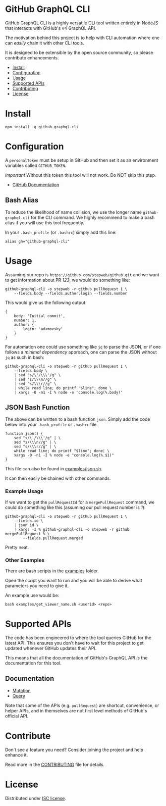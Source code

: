 # GitHub GraphQL CLI

GitHub GraphQL CLI is a highly versatile CLI tool written entirely in NodeJS that interacts with GitHub's v4 GraphQL API.

The motivation behind this project is to help with CLI automation where one can _easily_ chain it with other CLI tools.

It is designed to be extensible by the open source community, so please contribute enhancements.

- [Install](#install)
- [Configuration](#configuration)
- [Usage](#usage)
- [Supported APIs](#supported-apis)
- [Contributing](#contribute)
- [License](#license)

# Install

```
npm install -g github-graphql-cli
```

# Configuration

A `personalToken` must be setup in GitHub and then set it as an environment variables called `GITHUB_TOKEN`.

*Important* Without this token this tool will not work.  Do NOT skip this step.

- [GitHub Documentation](https://help.github.com/articles/creating-a-personal-access-token-for-the-command-line/)

## Bash Alias

To reduce the likelihood of name collision, we use the longer name `github-graphql-cli` for the CLI command.  We highly recommend to make a bash alias if you will use this tool frequently.

In your `.bash_profile` (or `.bashrc`) simply add this line:

```
alias gh="github-graphql-cli"
```

# Usage

Assuming our repo is `https://github.com/stepweb/github.git` and we want to get information about PR _123_, we would do something like:

```
github-graphql-cli -o stepweb -r github pullRequest 1 \
    --fields.body --fields.author.login --fields.number
```

This would give us the following output:

```
{
    body: 'Initial commit',
    number: 1,
    author: {
        login: 'adamovsky'
    }
}
```

For automation one could use something like `jq` to parse the JSON, or if one follows a _minimal dependency_ approach, one can parse the JSON without `jq` as such in bash:

```
github-graphql-cli -o stepweb -r github pullRequest 1 \
    --fields.body \
    | sed "s/\'/\\\'/g" \
    | sed "s/\\\n//g" \
    | sed "s/\\\r//g" \
    | while read line; do printf "$line"; done \
    | xargs -0 -n1 -I % node -e 'console.log(%.body)'
```

## JSON Bash Function

The above can be written to a bash function `json`.  Simply add the code below into your `.bash_profile` or `.bashrc` file.

```
function json() {
	sed "s/\'/\\\'/g" | \
	sed "s/\\\n//g" | \
	sed "s/\\\r//g" | \
	while read line; do printf "$line"; done| \
	xargs -0 -n1 -I % node -e "console.log(%.$1)"
}
```

This file can also be found in [examples/json.sh](examples/json.sh).

It can then easily be chained with other commands.

### Example Usage

If we want to get the `pullRequestId` for a `mergePullRequest` command, we could do something like this (assuming our pull request number is _1_):

```
github-graphql-cli -o stepweb -r github pullRequest 1 \
    --fields.id \
    | json id \
    | xargs -I % github-graphql-cli -o stepweb -r github mergePullRequest % \
        --fields.pullRequest.merged
```

Pretty neat.

### Other Examples

There are bash scripts in the [examples](./examples) folder.

Open the script you want to run and you will be able to derive what parameters you need to give it.

An example use would be:

```
bash examples/get_viewer_name.sh <userid> <repo>
```

# Supported APIs

The code has been engineered to where the tool queries GitHub for the latest API. This ensures you don't have to wait for this project to get updated whenever GitHub updates their API.

This means that all the documentation of GitHub's GraphQL API _is_ the documentation for this tool.

## Documentation

- [Mutation](https://developer.github.com/v4/mutation/)
- [Query](https://developer.github.com/v4/query/)

Note that some of the APIs (e.g. `pullRequest`) are shortcut, convenience, or helper APIs, and in themselves are not first level methods of GitHub's official API.

# Contribute

Don't see a feature you need?  Consider joining the project and help enhance it.

Read more in the [CONTRIBUTING](./CONTRIBUTING.md) file for details.

# License

Distributed under [ISC license](./LICENSE.md).
